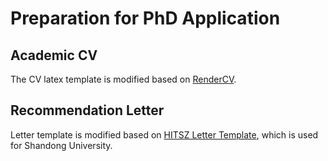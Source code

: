 # Preparation for PhD Application

## Academic CV

The CV latex template is modified based on [RenderCV](https://www.overleaf.com/latex/templates/rendercv-engineeringresumes-theme/shwqvsxdgkjy).

## Recommendation Letter

Letter template is modified based on [HITSZ Letter Template](https://www.overleaf.com/latex/templates/hitsz-letter-template/mfwjdtstktxw), which is used for Shandong University.